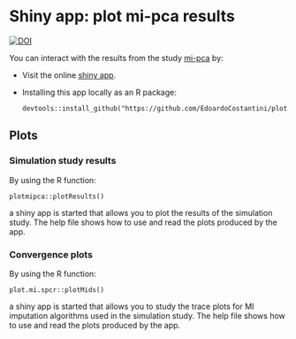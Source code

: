 # Shiny app: plot mi-pca results

[![DOI](https://zenodo.org/badge/DOI/10.5281/zenodo.7391523.svg)](https://doi.org/10.5281/zenodo.7391523)

You can interact with the results from the study [mi-pca](<https://github.com/EdoardoCostantini/mi-pca>) by:

- Visit the online [shiny app](https://edoardocostantini.shinyapps.io/plotmipca/).
- Installing this app locally as an R package:

    ```
    devtools::install_github("https://github.com/EdoardoCostantini/plotmipca")
    ```

## Plots

### Simulation study results

By using the R function:

```
plotmipca::plotResults()
```

a shiny app is started that allows you to plot the results of the simulation study.
The help file shows how to use and read the plots produced by the app.

### Convergence plots

By using the R function:

```
plot.mi.spcr::plotMids()
```

a shiny app is started that allows you to study the trace plots for MI imputation algorithms used in the simulation study.
The help file shows how to use and read the plots produced by the app.
